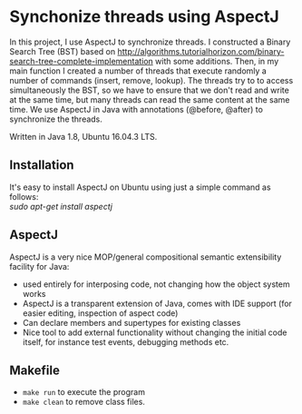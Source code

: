# Synchonize threads using AspectJ
In this project, I use AspectJ to synchronize threads. I constructed a Binary Search Tree (BST) based on
http://algorithms.tutorialhorizon.com/binary-search-tree-complete-implementation with some additions. Then, in my main function 
I created a number of threads that execute randomly a number of commands (insert, remove, lookup). The threads try to to access 
simultaneously the BST, so we have to ensure that we don't read and write at the same time, but many threads can read the same
content at the same time. We use AspectJ in Java with annotations (@before, @after) to synchronize the threads.

Written in Java 1.8, Ubuntu 16.04.3 LTS. 

## Installation
It's easy to install AspectJ on Ubuntu using just a simple command as follows:<br/> 
*sudo apt-get install aspectj*

## AspectJ
 AspectJ is a very nice MOP/general compositional semantic extensibility facility for Java:
- used entirely for interposing code, not changing how the object system works
- AspectJ is a transparent extension of Java, comes with IDE support (for easier editing, inspection of aspect code)
- Can declare members and supertypes for existing classes
- Nice tool to add external functionality without changing the initial code itself, for instance test events, debugging methods etc.

## Makefile
- `make run` to execute the program
- `make clean` to remove class files.
